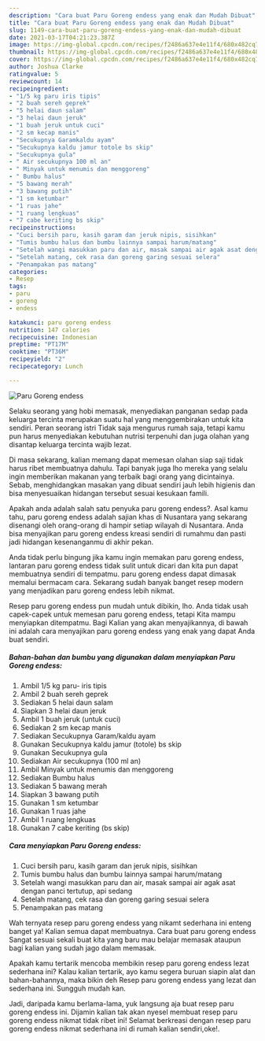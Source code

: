 ```yaml
---
description: "Cara buat Paru Goreng endess yang enak dan Mudah Dibuat"
title: "Cara buat Paru Goreng endess yang enak dan Mudah Dibuat"
slug: 1149-cara-buat-paru-goreng-endess-yang-enak-dan-mudah-dibuat
date: 2021-03-17T04:21:23.387Z
image: https://img-global.cpcdn.com/recipes/f2486a637e4e11f4/680x482cq70/paru-goreng-endess-foto-resep-utama.jpg
thumbnail: https://img-global.cpcdn.com/recipes/f2486a637e4e11f4/680x482cq70/paru-goreng-endess-foto-resep-utama.jpg
cover: https://img-global.cpcdn.com/recipes/f2486a637e4e11f4/680x482cq70/paru-goreng-endess-foto-resep-utama.jpg
author: Joshua Clarke
ratingvalue: 5
reviewcount: 14
recipeingredient:
- "1/5 kg paru iris tipis"
- "2 buah sereh geprek"
- "5 helai daun salam"
- "3 helai daun jeruk"
- "1 buah jeruk untuk cuci"
- "2 sm kecap manis"
- "Secukupnya Garamkaldu ayam"
- "Secukupnya kaldu jamur totole bs skip"
- "Secukupnya gula"
- " Air secukupnya 100 ml an"
- " Minyak untuk menumis dan menggoreng"
- " Bumbu halus"
- "5 bawang merah"
- "3 bawang putih"
- "1 sm ketumbar"
- "1 ruas jahe"
- "1 ruang lengkuas"
- "7 cabe keriting bs skip"
recipeinstructions:
- "Cuci bersih paru, kasih garam dan jeruk nipis, sisihkan"
- "Tumis bumbu halus dan bumbu lainnya sampai harum/matang"
- "Setelah wangi masukkan paru dan air, masak sampai air agak asat dengan panci tertutup, api sedang"
- "Setelah matang, cek rasa dan goreng garing sesuai selera"
- "Penampakan pas matang"
categories:
- Resep
tags:
- paru
- goreng
- endess

katakunci: paru goreng endess 
nutrition: 147 calories
recipecuisine: Indonesian
preptime: "PT17M"
cooktime: "PT36M"
recipeyield: "2"
recipecategory: Lunch

---
```



![Paru Goreng endess](https://img-global.cpcdn.com/recipes/f2486a637e4e11f4/680x482cq70/paru-goreng-endess-foto-resep-utama.jpg)

Selaku seorang yang hobi memasak, menyediakan panganan sedap pada keluarga tercinta merupakan suatu hal yang menggembirakan untuk kita sendiri. Peran seorang istri Tidak saja mengurus rumah saja, tetapi kamu pun harus menyediakan kebutuhan nutrisi terpenuhi dan juga olahan yang disantap keluarga tercinta wajib lezat.

Di masa  sekarang, kalian memang dapat memesan olahan siap saji tidak harus ribet membuatnya dahulu. Tapi banyak juga lho mereka yang selalu ingin memberikan makanan yang terbaik bagi orang yang dicintainya. Sebab, menghidangkan masakan yang dibuat sendiri jauh lebih higienis dan bisa menyesuaikan hidangan tersebut sesuai kesukaan famili. 



Apakah anda adalah salah satu penyuka paru goreng endess?. Asal kamu tahu, paru goreng endess adalah sajian khas di Nusantara yang sekarang disenangi oleh orang-orang di hampir setiap wilayah di Nusantara. Anda bisa menyajikan paru goreng endess kreasi sendiri di rumahmu dan pasti jadi hidangan kesenanganmu di akhir pekan.

Anda tidak perlu bingung jika kamu ingin memakan paru goreng endess, lantaran paru goreng endess tidak sulit untuk dicari dan kita pun dapat membuatnya sendiri di tempatmu. paru goreng endess dapat dimasak memalui bermacam cara. Sekarang sudah banyak banget resep modern yang menjadikan paru goreng endess lebih nikmat.

Resep paru goreng endess pun mudah untuk dibikin, lho. Anda tidak usah capek-capek untuk memesan paru goreng endess, tetapi Kita mampu menyiapkan ditempatmu. Bagi Kalian yang akan menyajikannya, di bawah ini adalah cara menyajikan paru goreng endess yang enak yang dapat Anda buat sendiri.

<!--inarticleads1-->

##### Bahan-bahan dan bumbu yang digunakan dalam menyiapkan Paru Goreng endess:

1. Ambil 1/5 kg paru- iris tipis
1. Ambil 2 buah sereh geprek
1. Sediakan 5 helai daun salam
1. Siapkan 3 helai daun jeruk
1. Ambil 1 buah jeruk (untuk cuci)
1. Sediakan 2 sm kecap manis
1. Sediakan Secukupnya Garam/kaldu ayam
1. Gunakan Secukupnya kaldu jamur (totole) bs skip
1. Gunakan Secukupnya gula
1. Sediakan  Air secukupnya (100 ml an)
1. Ambil  Minyak untuk menumis dan menggoreng
1. Sediakan  Bumbu halus
1. Sediakan 5 bawang merah
1. Siapkan 3 bawang putih
1. Gunakan 1 sm ketumbar
1. Gunakan 1 ruas jahe
1. Ambil 1 ruang lengkuas
1. Gunakan 7 cabe keriting (bs skip)




<!--inarticleads2-->

##### Cara menyiapkan Paru Goreng endess:

1. Cuci bersih paru, kasih garam dan jeruk nipis, sisihkan
1. Tumis bumbu halus dan bumbu lainnya sampai harum/matang
1. Setelah wangi masukkan paru dan air, masak sampai air agak asat dengan panci tertutup, api sedang
1. Setelah matang, cek rasa dan goreng garing sesuai selera
1. Penampakan pas matang




Wah ternyata resep paru goreng endess yang nikamt sederhana ini enteng banget ya! Kalian semua dapat membuatnya. Cara buat paru goreng endess Sangat sesuai sekali buat kita yang baru mau belajar memasak ataupun bagi kalian yang sudah jago dalam memasak.

Apakah kamu tertarik mencoba membikin resep paru goreng endess lezat sederhana ini? Kalau kalian tertarik, ayo kamu segera buruan siapin alat dan bahan-bahannya, maka bikin deh Resep paru goreng endess yang lezat dan sederhana ini. Sungguh mudah kan. 

Jadi, daripada kamu berlama-lama, yuk langsung aja buat resep paru goreng endess ini. Dijamin kalian tak akan nyesel membuat resep paru goreng endess nikmat tidak ribet ini! Selamat berkreasi dengan resep paru goreng endess nikmat sederhana ini di rumah kalian sendiri,oke!.

